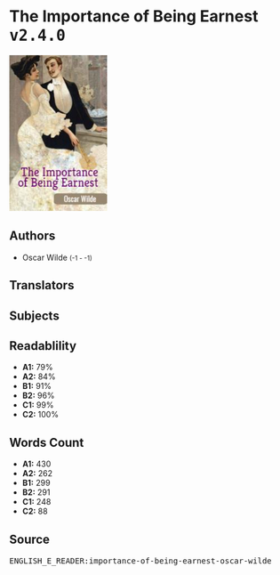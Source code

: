 # The Importance of Being Earnest <kbd>v2.4.0</kbd>

![](./cover.medium.jpg "")

## Authors


 - Oscar Wilde <small>(-1 - -1)</small>

## Translators



## Subjects



## Readablility


 - **A1:** 79%
 - **A2:** 84%
 - **B1:** 91%
 - **B2:** 96%
 - **C1:** 99%
 - **C2:** 100%

## Words Count


 - **A1:** 430
 - **A2:** 262
 - **B1:** 299
 - **B2:** 291
 - **C1:** 248
 - **C2:** 88

## Source


<kbd>ENGLISH_E_READER:importance-of-being-earnest-oscar-wilde</kbd>
